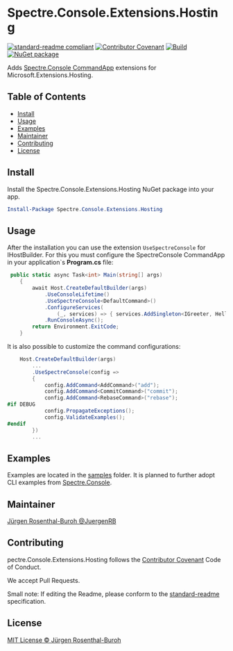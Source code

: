 # Spectre.Console.Extensions.Hosting

[![standard-readme compliant][]][standard-readme]
[![Contributor Covenant][contrib-covenantimg]][contrib-covenant]
[![Build][githubimage]][githubbuild]
[![NuGet package][nugetimage]][nuget]

Adds [Spectre.Console CommandApp][SpectreConsoleDokuCommandApp] extensions for Microsoft.Extensions.Hosting. 

## Table of Contents

- [Install](#install)
- [Usage](#usage)
- [Examples](#examples)
- [Maintainer](#maintainer)
- [Contributing](#contributing)
- [License](#license)

## Install

Install the Spectre.Console.Extensions.Hosting NuGet package into your app.

```powershell
Install-Package Spectre.Console.Extensions.Hosting
```
## Usage

After the installation you can use the extension ```UseSpectreConsole``` for IHostBuilder.
For this you must configure the SpectreConsole CommandApp in your application`s __Program.cs__ file:

```csharp
 public static async Task<int> Main(string[] args)
    {
        await Host.CreateDefaultBuilder(args)
            .UseConsoleLifetime()
            .UseSpectreConsole<DefaultCommand>()
            .ConfigureServices(
                (_, services) => { services.AddSingleton<IGreeter, HelloWorldGreeter>(); })
            .RunConsoleAsync();
        return Environment.ExitCode;
    }
```

It is also possible to customize the command configurations:

```csharp
    Host.CreateDefaultBuilder(args)
        ...
        .UseSpectreConsole(config =>
        {
            config.AddCommand<AddCommand>("add");
            config.AddCommand<CommitCommand>("commit");
            config.AddCommand<RebaseCommand>("rebase");
#if DEBUG
            config.PropagateExceptions();
            config.ValidateExamples();
#endif
        })
        ...
```

## Examples 

Examples are located in the [samples] folder. 
It is planned to further adopt CLI examples from [Spectre.Console].

## Maintainer

[Jürgen Rosenthal-Buroh @JuergenRB][maintainer]

## Contributing

pectre.Console.Extensions.Hosting follows the [Contributor Covenant][contrib-covenant] Code of Conduct.

We accept Pull Requests.

Small note: If editing the Readme, please conform to the [standard-readme][] specification.

## License

[MIT License © Jürgen Rosenthal-Buroh][license]

[contrib-covenant]: https://www.contributor-covenant.org/version/1/4/code-of-conduct
[contrib-covenantimg]: https://img.shields.io/badge/Contributor%20Covenant-v2.0%20adopted-ff69b4.svg
[maintainer]: https://github.com/JuergenRB
[nuget]: https://nuget.org/packages/Spectre.Console.Extensions.Hosting
[nugetimage]: https://img.shields.io/nuget/v/Cake.Pandoc.svg?logo=nuget&style=flat-square
[license]: LICENSE.txt
[standard-readme]: https://github.com/RichardLitt/standard-readme
[standard-readme compliant]: https://img.shields.io/badge/readme%20style-standard-brightgreen.svg?style=flat-square
[Spectre.Console]: https://github.com/spectreconsole/spectre.console
[SpectreConsoleDokuCommandApp]: https://spectreconsole.net/cli/commandapp
[samples]: https://github.com/juro-org/Spectre.Console.Extensions.Hosting/tree/develop/src/Samples/
[githubbuild]: https://github.com/juro-org/Spectre.Console.Extensions.Hosting/actions/workflows/build.yml?query=branch%3Adevelop
[githubimage]: https://github.com/juro-org/Spectre.Console.Extensions.Hosting/actions/workflows/build.yml/badge.svg?branch=develop